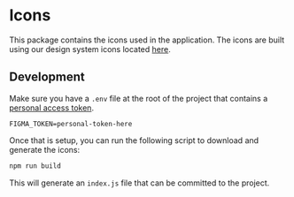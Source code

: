 # Icons

This package contains the icons used in the application. The icons are built using our design system icons located [here](https://www.figma.com/file/ASas6u2DMihEEzw8jPT1XC/Replay-Component-Library?node-id=134%3A2898).

## Development

Make sure you have a `.env` file at the root of the project that contains a <a href="https://www.figma.com/developers/docs#auth-dev-token">personal access token</a>.

```env
FIGMA_TOKEN=personal-token-here
```

Once that is setup, you can run the following script to download and generate the icons:

```bash
npm run build
```

This will generate an `index.js` file that can be committed to the project.

